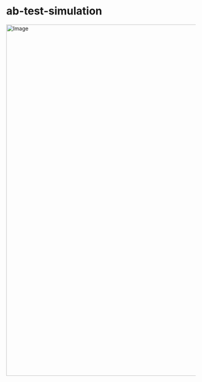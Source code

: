 # ab-test-simulation

<img width="1368" height="936" alt="Image" src="https://github.com/user-attachments/assets/e444fcad-c0b6-4246-b5e7-d12af932bdbf" />
